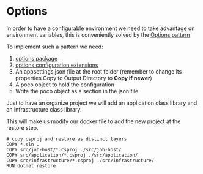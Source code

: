 # Options

In order to have a configurable environment we need to take advantage on environment variables, this is conveniently solved by the [Options pattern](https://docs.microsoft.com/en-us/dotnet/core/extensions/options-library-authors#:~:text=The%20options%20pattern%20enables%20consumers%20of%20your%20library,removes%20the%20burden%20of%20manually%20parsing%20string%20values.)

To implement such a pattern we need:
1. [options package](https://www.nuget.org/packages/Microsoft.Extensions.Options)
2. [options configuration extensions](https://www.nuget.org/packages/Microsoft.Extensions.Options.ConfigurationExtensions)
4. An appsettings.json file at the root folder (remember to change its properties Copy to Output Directory to **Copy if newer**)
5. A poco object to hold the configuration
6. Write the poco object as a section in the json file

Just to have an organize project we will add an application class library and an infrastructure class library.

This will make us modify our docker file to add the new project at the restore step.
```
# copy csproj and restore as distinct layers
COPY *.sln .
COPY src/job-host/*.csproj ./src/job-host/
COPY src/application/*.csproj ./src/application/
COPY src/infrastructure/*.csproj ./src/infrastructure/
RUN dotnet restore
```

